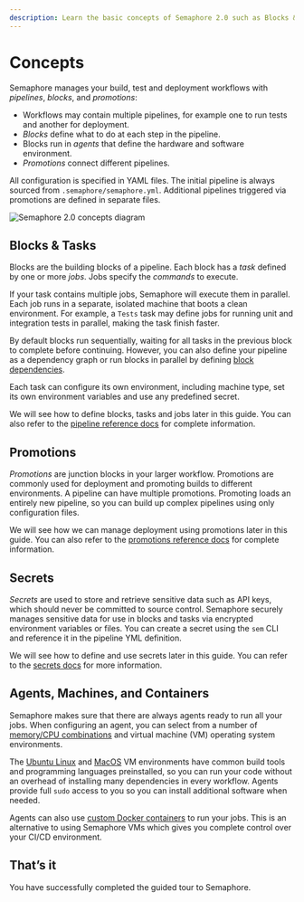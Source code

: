 ```yaml
---
description: Learn the basic concepts of Semaphore 2.0 such as Blocks & Tasks, Promotions, Secrets, Agents, Machines, and Containers.
---
```


# Concepts

Semaphore manages your build, test and deployment workflows with _pipelines_,
_blocks_, and _promotions_:

- Workflows may contain multiple pipelines, for example one to run tests and
  another for deployment.
- _Blocks_ define what to do at each step in the pipeline.
- Blocks run in _agents_ that define the hardware and software environment.
- _Promotions_ connect different pipelines.

All configuration is specified in YAML files. The initial pipeline is always
sourced from `.semaphore/semaphore.yml`. Additional pipelines triggered via
promotions are defined in separate files.

![Semaphore 2.0 concepts diagram](https://storage.googleapis.com/semaphore-public-assets/public/images/semaphoreci2-concepts.png)

## Blocks & Tasks

Blocks are the building blocks of a pipeline. Each block has a _task_ defined by
one or more _jobs_. Jobs specify the _commands_ to execute.

If your task contains multiple jobs, Semaphore will execute them in parallel.
Each job runs in a separate, isolated machine that boots a clean environment.
For example, a `Tests` task may define jobs for running unit and integration
tests in parallel, making the task finish faster.

By default blocks run sequentially, waiting for all tasks in the previous block
to complete before continuing.  However, you can also define your pipeline as a
dependency graph or run blocks in parallel by defining
[block dependencies](https://docs.semaphoreci.com/essentials/modeling-complex-workflows/).

Each task can configure its own environment,
including machine type, set its own environment variables and use any
predefined secret.

We will see how to define blocks, tasks and jobs later in this guide. You can
also refer to the [pipeline reference docs](https://docs.semaphoreci.com/reference/pipeline-yaml-reference/)
for complete information.

## Promotions

_Promotions_ are junction blocks in your larger workflow. Promotions are
commonly used for deployment and promoting builds to different environments.
A pipeline can have multiple promotions. Promoting loads an entirely new
pipeline, so you can build up complex pipelines using only configuration files.

We will see how we can manage deployment using promotions later in this guide.
You can also refer to the [promotions reference docs](https://docs.semaphoreci.com/reference/pipeline-yaml-reference/#promotions)
for complete information.

## Secrets

_Secrets_ are used to store and retrieve sensitive data such as API keys,
which should never be committed to source control. Semaphore securely manages
sensitive data for use in blocks and tasks via encrypted environment variables
or files. You can create a secret using the `sem` CLI and reference it in
the pipeline YML definition.

We will see how to define and use secrets later in this guide. You can refer
to the [secrets docs](https://docs.semaphoreci.com/essentials/using-secrets/)
for more information.

## Agents, Machines, and Containers

Semaphore makes sure that there are always agents ready to run all your jobs.
When configuring an agent, you can select from a number of [memory/CPU
combinations][machine-types] and virtual machine (VM) operating system
environments.

The [Ubuntu Linux][ubuntu] and [MacOS][macos] VM environments have
common build tools and programming languages preinstalled, so you can
run your code without an overhead of installing many dependencies in
every workflow. Agents provide full `sudo` access to you so you can install
additional software when needed.

Agents can also use [custom Docker containers][docker-containers] to run your
jobs. This is an alternative to using Semaphore VMs which gives you complete
control over your CI/CD environment.

## That’s it

You have successfully completed the guided tour to Semaphore.

[next]: https://docs.semaphoreci.com/guided-tour/customizing-your-pipeline/
[machine-types]: https://docs.semaphoreci.com/ci-cd-environment/machine-types/
[ubuntu]: https://docs.semaphoreci.com/ci-cd-environment/ubuntu-18.04-image/
[macos]: https://docs.semaphoreci.com/ci-cd-environment/macos-xcode-11-image/
[docker-containers]: https://docs.semaphoreci.com/ci-cd-environment/custom-ci-cd-environment-with-docker/
